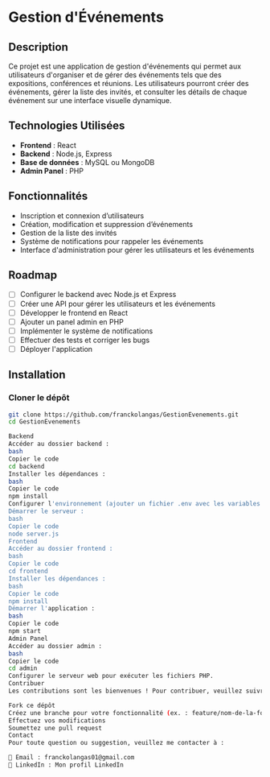 # Gestion d'Événements

## Description
Ce projet est une application de gestion d'événements qui permet aux utilisateurs d'organiser et de gérer des événements tels que des expositions, conférences et réunions. Les utilisateurs pourront créer des événements, gérer la liste des invités, et consulter les détails de chaque événement sur une interface visuelle dynamique.

## Technologies Utilisées
- **Frontend** : React
- **Backend** : Node.js, Express
- **Base de données** : MySQL ou MongoDB
- **Admin Panel** : PHP

## Fonctionnalités
- Inscription et connexion d’utilisateurs
- Création, modification et suppression d’événements
- Gestion de la liste des invités
- Système de notifications pour rappeler les événements
- Interface d'administration pour gérer les utilisateurs et les événements

## Roadmap
- [ ] Configurer le backend avec Node.js et Express
- [ ] Créer une API pour gérer les utilisateurs et les événements
- [ ] Développer le frontend en React
- [ ] Ajouter un panel admin en PHP
- [ ] Implémenter le système de notifications
- [ ] Effectuer des tests et corriger les bugs
- [ ] Déployer l'application

## Installation

### Cloner le dépôt
```bash
git clone https://github.com/franckolangas/GestionEvenements.git
cd GestionEvenements

Backend
Accéder au dossier backend :
bash
Copier le code
cd backend
Installer les dépendances :
bash
Copier le code
npm install
Configurer l'environnement (ajouter un fichier .env avec les variables nécessaires).
Démarrer le serveur :
bash
Copier le code
node server.js
Frontend
Accéder au dossier frontend :
bash
Copier le code
cd frontend
Installer les dépendances :
bash
Copier le code
npm install
Démarrer l'application :
bash
Copier le code
npm start
Admin Panel
Accéder au dossier admin :
bash
Copier le code
cd admin
Configurer le serveur web pour exécuter les fichiers PHP.
Contribuer
Les contributions sont les bienvenues ! Pour contribuer, veuillez suivre ces étapes :

Fork ce dépôt
Créez une branche pour votre fonctionnalité (ex. : feature/nom-de-la-fonctionnalité)
Effectuez vos modifications
Soumettez une pull request
Contact
Pour toute question ou suggestion, veuillez me contacter à :

📧 Email : franckolangas01@gmail.com
🔗 LinkedIn : Mon profil LinkedIn
